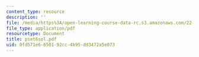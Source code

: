 ```yaml
---
content_type: resource
description: ''
file: /media/https%3A/open-learning-course-data-rc.s3.amazonaws.com/22-616-plasma-transport-theory-fall-2003/0fd571e6650192cc4b95dd3472a5e073_pset6sol.pdf
file_type: application/pdf
resourcetype: Document
title: pset6sol.pdf
uid: 0fd571e6-6501-92cc-4b95-dd3472a5e073
---
```


